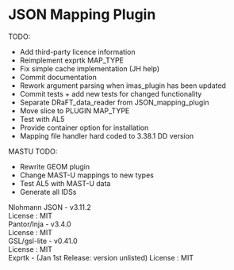# JSON Mapping Plugin

TODO:  
- Add third-party licence information
- Reimplement exprtk MAP_TYPE
- Fix simple cache implementation (JH help)
- Commit documentation
- Rework argument parsing when imas_plugin has been updated
- Commit tests + add new tests for changed functionality
- Separate DRaFT_data_reader from JSON_mapping_plugin
- Move slice to PLUGIN MAP_TYPE
- Test with AL5
- Provide container option for installation
- Mapping file handler hard coded to 3.38.1 DD version

MASTU TODO:  
- Rewrite GEOM plugin
- Change MAST-U mappings to new types
- Test AL5 with MAST-U data
- Generate all IDSs

Nlohmann JSON - v3.11.2  
License : MIT  
Pantor/Inja - v3.4.0  
License : MIT  
GSL/gsl-lite - v0.41.0  
License : MIT  
Exprtk - (Jan 1st Release: version unlisted)
License : MIT
